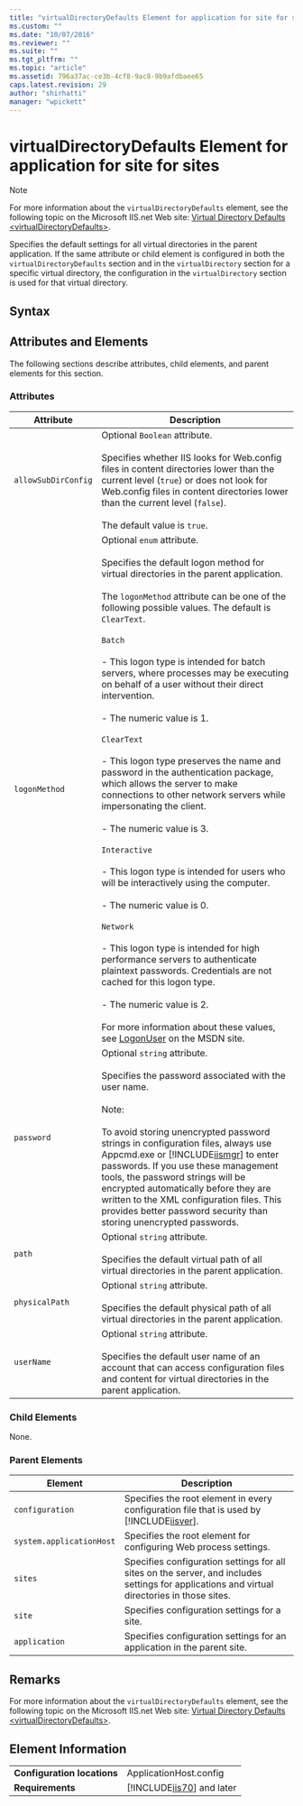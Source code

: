 ```yaml
---
title: "virtualDirectoryDefaults Element for application for site for sites | Microsoft Docs"
ms.custom: ""
ms.date: "10/07/2016"
ms.reviewer: ""
ms.suite: ""
ms.tgt_pltfrm: ""
ms.topic: "article"
ms.assetid: 796a37ac-ce3b-4cf8-9ac8-9b9afdbaee65
caps.latest.revision: 29
author: "shirhatti"
manager: "wpickett"
---
```

# virtualDirectoryDefaults Element for application for site for sites
> [!NOTE]
>  For more information about the `virtualDirectoryDefaults` element, see the following topic on the Microsoft IIS.net Web site: [Virtual Directory Defaults \<virtualDirectoryDefaults>](http://www.iis.net/ConfigReference/system.applicationHost/sites/site/application/virtualDirectoryDefaults).  
  
 Specifies the default settings for all virtual directories in the parent application. If the same attribute or child element is configured in both the `virtualDirectoryDefaults` section and in the `virtualDirectory` section for a specific virtual directory, the configuration in the `virtualDirectory` section is used for that virtual directory.  
  
## Syntax  
  
## Attributes and Elements  
 The following sections describe attributes, child elements, and parent elements for this section.  
  
### Attributes  
  
|Attribute|Description|  
|---------------|-----------------|  
|`allowSubDirConfig`|Optional `Boolean` attribute.<br /><br /> Specifies whether IIS looks for Web.config files in content directories lower than the current level (`true`) or does not look for Web.config files in content directories lower than the current level (`false`).<br /><br /> The default value is `true`.|  
|`logonMethod`|Optional `enum` attribute.<br /><br /> Specifies the default logon method for virtual directories in the parent application.<br /><br /> The `logonMethod` attribute can be one of the following possible values. The default is `ClearText`.<br /><br /> `Batch`<br /><br /> - This logon type is intended for batch servers, where processes may be executing on behalf of a user without their direct intervention.<br /><br /> - The numeric value is 1.<br /><br /> `ClearText`<br /><br /> - This logon type preserves the name and password in the authentication package, which allows the server to make connections to other network servers while impersonating the client.<br /><br /> - The numeric value is 3.<br /><br /> `Interactive`<br /><br /> - This logon type is intended for users who will be interactively using the computer.<br /><br /> - The numeric value is 0.<br /><br /> `Network`<br /><br /> - This logon type is intended for high performance servers to authenticate plaintext passwords. Credentials are not cached for this logon type.<br /><br /> - The numeric value is 2.<br /><br /> For more information about these values, see [LogonUser](http://msdn2.microsoft.com/en-us/library/aa378184.aspx) on the MSDN site.|  
|`password`|Optional `string` attribute.<br /><br /> Specifies the password associated with the user name.<br /><br /> Note:<br /><br /> To avoid storing unencrypted password strings in configuration files, always use Appcmd.exe or [!INCLUDE[iismgr](../../reference/admin/includes/iismgr-md.md)] to enter passwords. If you use these management tools, the password strings will be encrypted automatically before they are written to the XML configuration files. This provides better password security than storing unencrypted passwords.|  
|`path`|Optional `string` attribute.<br /><br /> Specifies the default virtual path of all virtual directories in the parent application.|  
|`physicalPath`|Optional `string` attribute.<br /><br /> Specifies the default physical path of all virtual directories in the parent application.|  
|`userName`|Optional `string` attribute.<br /><br /> Specifies the default user name of an account that can access configuration files and content for virtual directories in the parent application.|  
  
### Child Elements  
 None.  
  
### Parent Elements  
  
|Element|Description|  
|-------------|-----------------|  
|`configuration`|Specifies the root element in every configuration file that is used by [!INCLUDE[iisver](../../reference/admin/includes/iisver-md.md)].|  
|`system.applicationHost`|Specifies the root element for configuring Web process settings.|  
|`sites`|Specifies configuration settings for all sites on the server, and includes settings for applications and virtual directories in those sites.|  
|`site`|Specifies configuration settings for a site.|  
|`application`|Specifies configuration settings for an application in the parent site.|  
  
## Remarks  
 For more information about the `virtualDirectoryDefaults` element, see the following topic on the Microsoft IIS.net Web site: [Virtual Directory Defaults \<virtualDirectoryDefaults>](http://www.iis.net/ConfigReference/system.applicationHost/sites/site/application/virtualDirectoryDefaults).  
  
## Element Information  
  
|||  
|-|-|  
|**Configuration locations**|ApplicationHost.config|  
|**Requirements**|[!INCLUDE[iis70](../../reference/admin/includes/iis70-md.md)] and later|